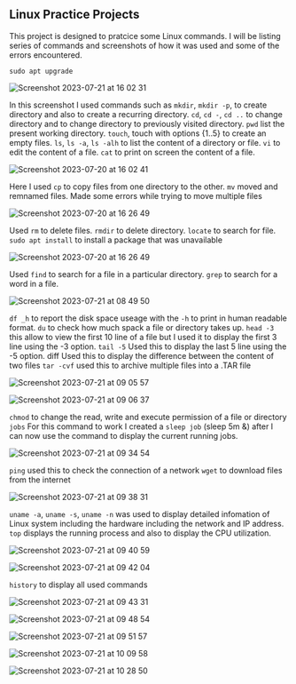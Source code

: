 ## Linux Practice Projects
This project is designed to pratcice some Linux commands. I will be listing series of commands and screenshots of how it was used and some of the errors encountered.


`sudo apt upgrade`

![Screenshot 2023-07-21 at 16 02 31](./images/linuxpractice/image_1.png)



In this screenshot I used commands such as
`mkdir`, `mkdir -p`, to create directory and also to create a recurring directory.
`cd`, `cd -`, `cd ..` to change directory and to change directory to previously visited directory. 
`pwd` list the present working directory.
`touch`, touch with options {1..5} to create an empty files.
`ls`, `ls -a`, `ls -alh` to list the content of a directory or file.
`vi` to edit the content of a file.
`cat` to print on screen the content of a file.

![Screenshot 2023-07-20 at 16 02 41](./images/linuxpractice/image_2.png)


Here I used `cp` to copy files from one directory to the other.
`mv` moved and remnamed files. Made some errors while trying to move multiple files

![Screenshot 2023-07-20 at 16 26 49](./images/linuxpractice/image_3.png)




Used `rm` to delete files. `rmdir` to delete directory. `locate` to search for file. `sudo apt install` to install a package that was unavailable


![Screenshot 2023-07-20 at 16 26 49](./images/linuxpractice/image_4.png)



Used `find` to search for a file in a particular directory. `grep` to search for a word in a file.


![Screenshot 2023-07-21 at 08 49 50](./images/linuxpractice/image_5.png)



`df _h` to report the disk space useage with the `-h` to print in human readable format.
`du` to check how much spack a file or directory takes up.
`head -3` this allow to view the first 10 line of a file but I used it to display the first 3 line using the -3 option.
`tail -5` Used this to display the last 5 line using the -5 option.
diff Used this to display the difference between the content of two files
`tar -cvf` used this to archive multiple files into a .TAR file


![Screenshot 2023-07-21 at 09 05 57](./images/linuxpractice/image_6.png)


![Screenshot 2023-07-21 at 09 06 37](./images/linuxpractice/image_7.png)



`chmod` to change the read, write and execute permission of a file or directory 
`jobs` For this command to work I created a `sleep job` (sleep 5m &) after I can now use the command to display the current running jobs.  


![Screenshot 2023-07-21 at 09 34 54](./images/linuxpractice/image_8.png)


`ping` used this to check the connection of a network
`wget` to download files from the internet

![Screenshot 2023-07-21 at 09 38 31](./images/linuxpractice/image_9.png)


`uname -a`, `uname -s`, `uname -n` was used to display detailed infomation of Linux system including the hardware including the network and IP address.
`top` displays the running process  and also to display the CPU utilization.

![Screenshot 2023-07-21 at 09 40 59](./images/linuxpractice/image_10.png)

![Screenshot 2023-07-21 at 09 42 04](./images/linuxpractice/image_11.png)



`history` to display all used commands

![Screenshot 2023-07-21 at 09 43 31](./images/linuxpractice/image_12.png)


![Screenshot 2023-07-21 at 09 48 54](./images/linuxpractice/image_13.png)


![Screenshot 2023-07-21 at 09 51 57](./images/linuxpractice/image_14.png)


![Screenshot 2023-07-21 at 10 09 58](./images/linuxpractice/image_15.png)


![Screenshot 2023-07-21 at 10 28 50](./images/linuxpractice/image_16.png)



